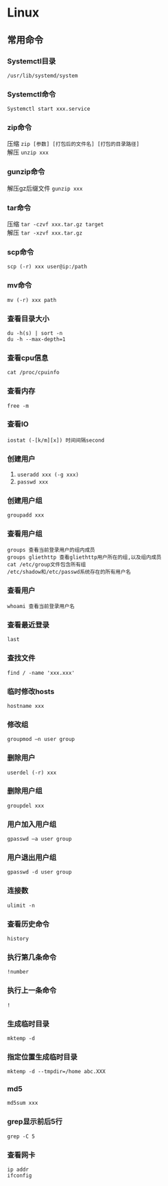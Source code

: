 # Linux

## 常用命令
### Systemctl目录
`/usr/lib/systemd/system`
### Systemctl命令
`Systemctl start xxx.service`
### zip命令
压缩 `zip [参数] [打包后的文件名] [打包的目录路径]`  
解压 `unzip xxx`
### gunzip命令
解压gz后缀文件 `gunzip xxx`
### tar命令
压缩 `tar -czvf xxx.tar.gz target`  
解压 `tar -xzvf xxx.tar.gz`
### scp命令
`scp (-r) xxx user@ip:/path`
### mv命令
`mv (-r) xxx path`
### 查看目录大小
```
du -h(s) | sort -n
du -h --max-depth=1
```
### 查看cpu信息
`cat /proc/cpuinfo`
### 查看内存
`free -m`
### 查看IO
`iostat (-[k/m][x]) 时间间隔second`
### 创建用户
1. `useradd xxx (-g xxx)`
2. `passwd xxx`
### 创建用户组
`groupadd xxx`
### 查看用户组	
```
groups 查看当前登录用户的组内成员
groups gliethttp 查看gliethttp用户所在的组,以及组内成员
cat /etc/group文件包含所有组
/etc/shadow和/etc/passwd系统存在的所有用户名
```
### 查看用户
`whoami 查看当前登录用户名`
### 查看最近登录
`last`
### 查找文件
`find / -name 'xxx.xxx'`
### 临时修改hosts
`hostname xxx`
### 修改组
`groupmod –n user group`
### 删除用户
`userdel (-r) xxx`
### 删除用户组
`groupdel xxx`
### 用户加入用户组
`gpasswd –a user group`
### 用户退出用户组
`gpasswd -d user group`
### 连接数
`ulimit -n`
### 查看历史命令
`history`
### 执行第几条命令
`!number`
### 执行上一条命令
`!`
### 生成临时目录
`mktemp -d`
### 指定位置生成临时目录
`mktemp -d --tmpdir=/home abc.XXX`
### md5
`md5sum xxx`
### grep显示前后5行
`grep -C 5`
### 查看网卡
```
ip addr 
ifconfig
```
